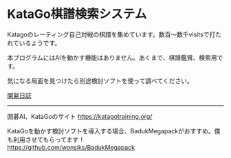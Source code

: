 # KataGo棋譜検索システム

Katagoのレーティング自己対戦の棋譜を集めています。数百～数千visitsで打たれているようです。

本プログラムにはAIを動かす機能はありません。あくまで、棋譜鑑賞、検索用です。

気になる局面を見つけたら別途検討ソフトを使って調べてください。

[開発日誌](https://hosinobu.github.io/katago-kifu-search)

***
囲碁AI、KataGoのサイト
https://katagotraining.org/

KataGoを動かす検討ソフトを導入する場合、BadukMegapackがおすすめ。僕も利用させてもらってます！  
https://github.com/wonsiks/BadukMegapack
